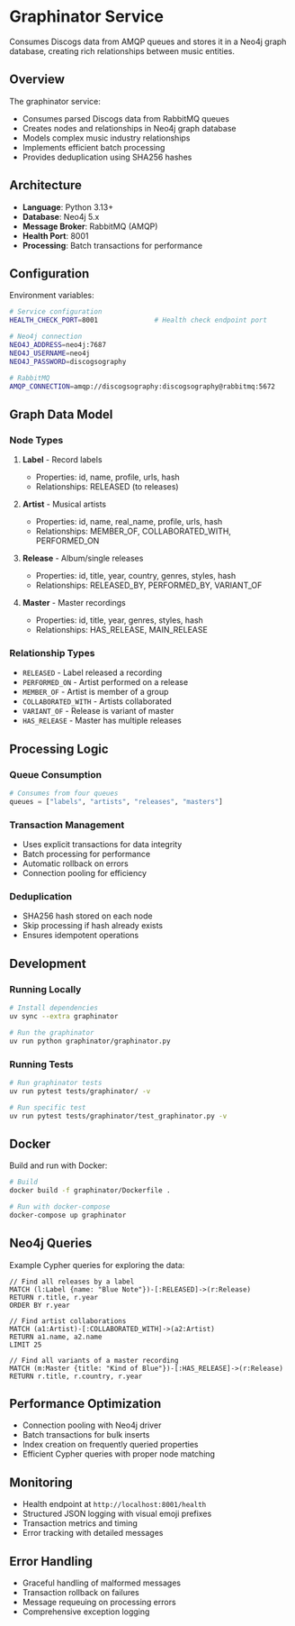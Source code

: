 # Graphinator Service

Consumes Discogs data from AMQP queues and stores it in a Neo4j graph database, creating rich relationships between music entities.

## Overview

The graphinator service:

- Consumes parsed Discogs data from RabbitMQ queues
- Creates nodes and relationships in Neo4j graph database
- Models complex music industry relationships
- Implements efficient batch processing
- Provides deduplication using SHA256 hashes

## Architecture

- **Language**: Python 3.13+
- **Database**: Neo4j 5.x
- **Message Broker**: RabbitMQ (AMQP)
- **Health Port**: 8001
- **Processing**: Batch transactions for performance

## Configuration

Environment variables:

```bash
# Service configuration
HEALTH_CHECK_PORT=8001              # Health check endpoint port

# Neo4j connection
NEO4J_ADDRESS=neo4j:7687
NEO4J_USERNAME=neo4j
NEO4J_PASSWORD=discogsography

# RabbitMQ
AMQP_CONNECTION=amqp://discogsography:discogsography@rabbitmq:5672
```

## Graph Data Model

### Node Types

1. **Label** - Record labels

   - Properties: id, name, profile, urls, hash
   - Relationships: RELEASED (to releases)

1. **Artist** - Musical artists

   - Properties: id, name, real_name, profile, urls, hash
   - Relationships: MEMBER_OF, COLLABORATED_WITH, PERFORMED_ON

1. **Release** - Album/single releases

   - Properties: id, title, year, country, genres, styles, hash
   - Relationships: RELEASED_BY, PERFORMED_BY, VARIANT_OF

1. **Master** - Master recordings

   - Properties: id, title, year, genres, styles, hash
   - Relationships: HAS_RELEASE, MAIN_RELEASE

### Relationship Types

- `RELEASED` - Label released a recording
- `PERFORMED_ON` - Artist performed on a release
- `MEMBER_OF` - Artist is member of a group
- `COLLABORATED_WITH` - Artists collaborated
- `VARIANT_OF` - Release is variant of master
- `HAS_RELEASE` - Master has multiple releases

## Processing Logic

### Queue Consumption

```python
# Consumes from four queues
queues = ["labels", "artists", "releases", "masters"]
```

### Transaction Management

- Uses explicit transactions for data integrity
- Batch processing for performance
- Automatic rollback on errors
- Connection pooling for efficiency

### Deduplication

- SHA256 hash stored on each node
- Skip processing if hash already exists
- Ensures idempotent operations

## Development

### Running Locally

```bash
# Install dependencies
uv sync --extra graphinator

# Run the graphinator
uv run python graphinator/graphinator.py
```

### Running Tests

```bash
# Run graphinator tests
uv run pytest tests/graphinator/ -v

# Run specific test
uv run pytest tests/graphinator/test_graphinator.py -v
```

## Docker

Build and run with Docker:

```bash
# Build
docker build -f graphinator/Dockerfile .

# Run with docker-compose
docker-compose up graphinator
```

## Neo4j Queries

Example Cypher queries for exploring the data:

```cypher
// Find all releases by a label
MATCH (l:Label {name: "Blue Note"})-[:RELEASED]->(r:Release)
RETURN r.title, r.year
ORDER BY r.year

// Find artist collaborations
MATCH (a1:Artist)-[:COLLABORATED_WITH]->(a2:Artist)
RETURN a1.name, a2.name
LIMIT 25

// Find all variants of a master recording
MATCH (m:Master {title: "Kind of Blue"})-[:HAS_RELEASE]->(r:Release)
RETURN r.title, r.country, r.year
```

## Performance Optimization

- Connection pooling with Neo4j driver
- Batch transactions for bulk inserts
- Index creation on frequently queried properties
- Efficient Cypher queries with proper node matching

## Monitoring

- Health endpoint at `http://localhost:8001/health`
- Structured JSON logging with visual emoji prefixes
- Transaction metrics and timing
- Error tracking with detailed messages

## Error Handling

- Graceful handling of malformed messages
- Transaction rollback on failures
- Message requeuing on processing errors
- Comprehensive exception logging
